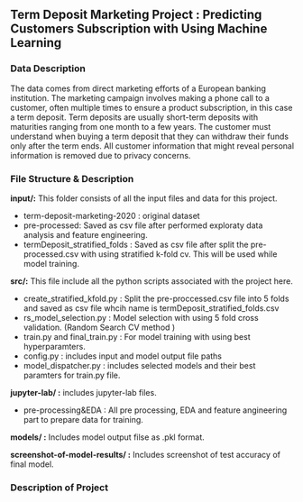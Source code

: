 ## Term Deposit Marketing Project : Predicting Customers Subscription with Using Machine Learning 

### Data Description 

The data comes from direct marketing efforts of a European banking institution. The marketing campaign involves making a phone call to a customer, often multiple times to ensure a product subscription, in this case a term deposit. Term deposits are usually short-term deposits with maturities ranging from one month to a few years. The customer must understand when buying a term deposit that they can withdraw their funds only after the term ends. All customer information that might reveal personal information is removed due to privacy concerns.

### File Structure & Description

**input/:**  This folder consists of all the input files and data for this project.

- term-deposit-marketing-2020 : original dataset
- pre-processed: Saved as csv file after performed exploraty data analysis and feature engineering.
- termDeposit_stratified_folds : Saved as csv file after split the pre-processed.csv with using stratified k-fold cv. This will be used while model training.

**src/:** This file include all the python scripts associated with the project here.

- create_stratified_kfold.py : Split the pre-proccessed.csv file into 5 folds and saved as csv file whcih name is termDeposit_stratified_folds.csv
- rs_model_selection.py : Model selection with using 5 fold cross validation. (Random Search CV method )
- train.py and final_train.py : For model training with using best hyperparamters.
- config.py : includes input and model output file paths
- model_dispatcher.py : includes selected models and their best paramters for train.py file. 

**jupyter-lab/ :** includes jupyter-lab files.

- pre-processing&EDA : All pre processing, EDA and feature angineering part to prepare data for training.

**models/ :** Includes model output filse as .pkl format.

**screenshot-of-model-results/ :** Includes screenshot of test accuracy of final model.

### Description of Project 

